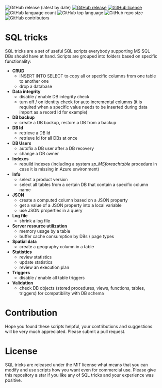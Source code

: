 ![GitHub release (latest by date)](https://img.shields.io/github/v/release/kate-orlova/sql-tricks)
[![GitHub release](https://img.shields.io/github/release-date/kate-orlova/sql-tricks.svg?style=flat)](https://github.com/kate-orlova/sql-tricks/releases/tag/v1.0)
[![GitHub license](https://img.shields.io/github/license/kate-orlova/sql-tricks.svg)](https://github.com/kate-orlova/sql-tricks/blob/master/LICENSE)
![GitHub language count](https://img.shields.io/github/languages/count/kate-orlova/sql-tricks.svg?style=flat)
![GitHub top language](https://img.shields.io/github/languages/top/kate-orlova/sql-tricks.svg?style=flat)
![GitHub repo size](https://img.shields.io/github/repo-size/kate-orlova/sql-tricks.svg?style=flat)
![GitHub contributors](https://img.shields.io/github/contributors/kate-orlova/sql-tricks)


# SQL tricks
SQL tricks are a set of useful SQL scripts everybody supporting MS SQL DBs should have at hand. Scripts are grouped into folders based on specific functionality:
* **CRUD**
   * INSERT INTO SELECT to copy all or specific columns from one table to another one
   * drop a database
* **Data integrity**
   * disable / enable DB integrity check
   * turn off / on identity check for auto incremental columns (it is required when a specific value needs to be inserted during data import as a record Id for example) 
* **DB backup**
   * create a DB backup, restore a DB from a backup
* **DB Id**
   * retrieve a DB Id
   * retrieve Id for all DBs at once
* **DB Users**
   * autofix a DB user after a DB recovery
   * change a DB owner
* **Indexes**
   * rebuild indexes (including a system _sp_MSforeachtable_ procedure in case it is missing in Azure environment)
* **Info**
   * select a product version
   * select all tables from a certain DB that contain a specific column name
* **JSON**
   * create a computed column based on a JSON property
   * get a value of a JSON property into a local variable
   * use JSON properties in a query
* **Log file**
   * shrink a log file
* **Server resource utilization**
   * memory usage by a table
   * buffer cache consumption by DBs / page types
* **Spatial data**
   * create a geography column in a table
* **Statistics**
   * review statistics
   * update statistics
   * review an execution plan
* **Triggers**
   * disable / enable all table triggers
* **Validation**
   * check DB objects (stored procedures, views, functions, tables, triggers) for compatibility with DB schema


# Contribution
Hope you found these scripts helpful, your contributions and suggestions will be very much appreciated. Please submit a pull request.

# License
SQL tricks are released under the MIT license what means that you can modify and use scripts how you want even for commercial use. Please give this repository a star if you like any of SQL tricks and your experience was positive.

